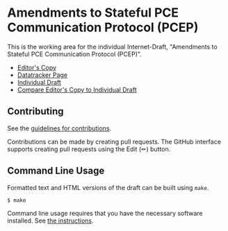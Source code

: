 # Amendments to Stateful PCE Communication Protocol (PCEP)

This is the working area for the individual Internet-Draft, "Amendments to Stateful PCE Communication Protocol (PCEP)".

* [Editor's Copy](https://astone282.github.io/draft-many-pce-stateful-amendment/#go.draft-many-pce-stateful-amendment.html)
* [Datatracker Page](https://datatracker.ietf.org/doc/draft-many-pce-stateful-amendment)
* [Individual Draft](https://datatracker.ietf.org/doc/html/draft-many-pce-stateful-amendment)
* [Compare Editor's Copy to Individual Draft](https://astone282.github.io/draft-many-pce-stateful-amendment/#go.draft-many-pce-stateful-amendment.diff)


## Contributing

See the
[guidelines for contributions](https://github.com/astone282/draft-many-pce-stateful-amendment/blob/main/CONTRIBUTING.md).

Contributions can be made by creating pull requests.
The GitHub interface supports creating pull requests using the Edit (✏) button.


## Command Line Usage

Formatted text and HTML versions of the draft can be built using `make`.

```sh
$ make
```

Command line usage requires that you have the necessary software installed.  See
[the instructions](https://github.com/martinthomson/i-d-template/blob/main/doc/SETUP.md).


